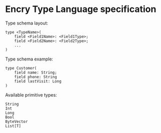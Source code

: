 # Encry Type Language specification

Type schema layout:

    type <TypeName>(
        field <Field1Name>: <Field1Type>;
        field <Field2Name>: <Field2Type>;
        ...
    )

Type schema example:

    type Customer(
        field name: String;
        field phone: String
        field lastVisit: Long
    )

Available primitive types:

    String
    Int
    Long
    Bool
    ByteVector
    List[T]
